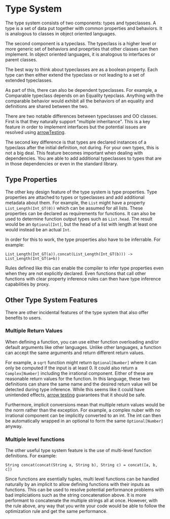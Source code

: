 # Type System

The type system consists of two components: types and typeclasses. A type is a set of data put together with common properties and behaviors. It is analogous to classes in object oriented languages.

The second component is a typeclass. The typeclass is a higher level or more generic set of behaviors and proeprties that other classes can then implement. In object oriented languages, it is analogous to interfaces or parent classes.

The best way to think about typeclasses are as a boolean property. Each type can then either extend the typeclass or not leading to a set of extended typeclasses.

As part of this, there can also be dependent typeclasses. For example, a Comparable typeclass depends on an Equality tyepclass. Anything with the comparable behavior would exhibit all the behaviors of an equality and definitions are shared between the two.

There are two notable differences between typeclasses and OO classes. First is that they naturally support "multiple inheritance". This is a key feature in order to implement interfaces but the potential issues are resolved using [arrowTesting](arrowTesting.md).

The second key difference is that types are declared instances of a typeclass after the initial definition, not during. For your own types, this is not a big deal. This feature becomes important when dealing with dependencies. You are able to add additional typeclasses to types that are in those dependencies or even in the standard library.

## Type Properties

The other key design feature of the type system is type properties. Type properties are attached to types or typeclasses and add additional metadata about them. For example, the `List` might have a property `List_Length(Int_GT(0))` which can be assumed for all lists. These properties can be declared as requirements for functions. It can also be used to determine function output types such as `List.head`. The result would be an `Optional[Int]`, but the head of a list with length at least one would instead be an actual `Int`. 

In order for this to work, the type properties also have to be inferrable. For example:
```
List_Length(Int_GT(a)).concat(List_Length(Int_GT(b))) -> List_Length(Int_GT(a+b))
```

Rules defined like this can enable the compiler to infer type properties even when they are not explicitly declared. Even functions that call other functions with clear property inference rules can then have type inference capabilities by proxy.


## Other Type System Features

There are other incidental features of the type system that also offer benefits to users.

### Multiple Return Values

When defining a function, you can use either function overloading and/or default arguments like other languages. Unlike other languages, a function can accept the same arguments and return different return values.

For example, a `sqrt` function might return `Optional[Number]` where it can only be computed if the input is at least 0. It could also return a `Complex[Number]` including the irrational component. Either of these are reasonable return values for the function. In this language, these two definitions can share the same name and the desired return value will be detected during type inference. While this seems like it could have unintended effects, [arrow testing](arrowTesting.md) guarantees that it should be safe.

Furthermore, implicit conversions mean that multiple return values would be the norm rather than the exception. For example, a complex nuber with no irrational component can be implicitly converted to an int. The int can then be automatically wrapped in an optional to form the same `Optional[Number]` anyway.

### Multiple level functions

The other useful type system feature is the use of multi-level function definitions. For example:
```
String concat(concat(String a, String b), String c) = concat([a, b, c])
```

Since functions are esentially tuples, multi level functions can be handled naturally by an implicit to allow defining functions with their inputs as functions. This can be used to resolve potential performance problems with bad impliciations such as the string concatenation above. It is more performant to concatenate the multiple strings all at once. However, with the rule above, any way that you write your code would be able to follow the optimization rule and get the same performance.
